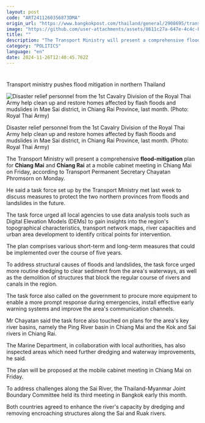 ```yaml
---
layout: post
code: "ART2411260356873DMA"
origin_url: "https://www.bangkokpost.com/thailand/general/2908695/transport-ministry-pushes-flood-mitigation-in-northern-thailand"
image: "https://github.com/user-attachments/assets/8611c27a-647e-4c4c-bf0c-59e6384f3287"
title: ""
description: "The Transport Ministry will present a comprehensive flood-mitigation plan for Chiang Mai and Chiang Rai at a mobile cabinet meeting in Chiang Mai on Friday, according to Transport Permanent Secretary Chayatan Phromsorn on Monday."
category: "POLITICS"
language: "en"
date: 2024-11-26T12:40:45.762Z
---
```


# 

Transport ministry pushes flood mitigation in northern Thailand

![Disaster relief personnel from the 1st Cavalry Division of the Royal Thai Army help clean up and restore homes affected by flash floods and mudslides in Mae Sai district, in Chiang Rai Province, last month. (Photo: Royal Thai Army)](https://github.com/user-attachments/assets/c43a24c5-a9c6-48b4-a660-ea224d039bbc)

Disaster relief personnel from the 1st Cavalry Division of the Royal Thai Army help clean up and restore homes affected by flash floods and mudslides in Mae Sai district, in Chiang Rai Province, last month. (Photo: Royal Thai Army)

The Transport Ministry will present a comprehensive **flood-mitigation** plan for **Chiang Mai** and **Chiang Rai** at a mobile cabinet meeting in Chiang Mai on Friday, according to Transport Permanent Secretary Chayatan Phromsorn on Monday.

He said a task force set up by the Transport Ministry met last week to discuss measures to protect the two northern provinces from floods and landslides in the future.

The task force urged all local agencies to use data analysis tools such as Digital Elevation Models (DEMs) to gain insights into the region's topographical characteristics, transport network maps, river capacities and urban area development to identify critical points for intervention.

The plan comprises various short-term and long-term measures that could be implemented over the course of five years.

To address structural causes of floods and landslides, the task force urged more routine dredging to clear sediment from the area's waterways, as well as the demolition of structures that block the regular course of rivers and canals in the region.

The task force also called on the government to procure more equipment to enable a more prompt response during emergencies, install effective early warning systems and improve the area's communication channels.

Mr Chayatan said the task force also touched on plans for the area's key river basins, namely the Ping River basin in Chiang Mai and the Kok and Sai rivers in Chiang Rai.

The Marine Department, in collaboration with local authorities, has also inspected areas which need further dredging and waterway improvements, he said.

The plan will be proposed at the mobile cabinet meeting in Chiang Mai on Friday.

To address challenges along the Sai River, the Thailand-Myanmar Joint Boundary Committee held its third meeting in Bangkok early this month.

Both countries agreed to enhance the river's capacity by dredging and removing encroaching structures along the Sai and Ruak rivers.